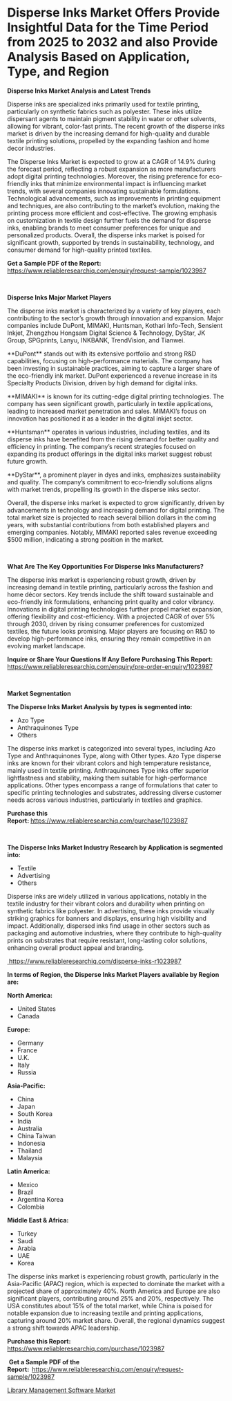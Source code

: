 <p><h1>Disperse Inks Market Offers Provide Insightful Data for the Time Period from 2025 to 2032 and also Provide Analysis Based on Application, Type, and Region</h1></p><p><strong>Disperse Inks Market Analysis and Latest Trends</strong></p>
<p><p>Disperse inks are specialized inks primarily used for textile printing, particularly on synthetic fabrics such as polyester. These inks utilize dispersant agents to maintain pigment stability in water or other solvents, allowing for vibrant, color-fast prints. The recent growth of the disperse inks market is driven by the increasing demand for high-quality and durable textile printing solutions, propelled by the expanding fashion and home decor industries. </p><p>The Disperse Inks Market is expected to grow at a CAGR of 14.9% during the forecast period, reflecting a robust expansion as more manufacturers adopt digital printing technologies. Moreover, the rising preference for eco-friendly inks that minimize environmental impact is influencing market trends, with several companies innovating sustainable formulations. Technological advancements, such as improvements in printing equipment and techniques, are also contributing to the market’s evolution, making the printing process more efficient and cost-effective. The growing emphasis on customization in textile design further fuels the demand for disperse inks, enabling brands to meet consumer preferences for unique and personalized products. Overall, the disperse inks market is poised for significant growth, supported by trends in sustainability, technology, and consumer demand for high-quality printed textiles.</p></p>
<p><strong>Get a Sample PDF of the Report:&nbsp;</strong> <a href="https://www.reliableresearchiq.com/enquiry/request-sample/1023987?utm_campaign=3048&utm_medium=2&utm_source=Github&utm_content=ia&utm_term=06032025&utm_id=disperse-inks">https://www.reliableresearchiq.com/enquiry/request-sample/1023987</a></p>
<p>&nbsp;</p>
<p><strong>Disperse Inks Major Market Players</strong></p>
<p><p>The disperse inks market is characterized by a variety of key players, each contributing to the sector’s growth through innovation and expansion. Major companies include DuPont, MIMAKI, Huntsman, Kothari Info-Tech, Sensient Inkjet, Zhengzhou Hongsam Digital Science & Technology, DyStar, JK Group, SPGprints, Lanyu, INKBANK, TrendVision, and Tianwei.</p><p>**DuPont** stands out with its extensive portfolio and strong R&D capabilities, focusing on high-performance materials. The company has been investing in sustainable practices, aiming to capture a larger share of the eco-friendly ink market. DuPont experienced a revenue increase in its Specialty Products Division, driven by high demand for digital inks.</p><p>**MIMAKI** is known for its cutting-edge digital printing technologies. The company has seen significant growth, particularly in textile applications, leading to increased market penetration and sales. MIMAKI’s focus on innovation has positioned it as a leader in the digital inkjet sector.</p><p>**Huntsman** operates in various industries, including textiles, and its disperse inks have benefited from the rising demand for better quality and efficiency in printing. The company’s recent strategies focused on expanding its product offerings in the digital inks market suggest robust future growth.</p><p>**DyStar**, a prominent player in dyes and inks, emphasizes sustainability and quality. The company’s commitment to eco-friendly solutions aligns with market trends, propelling its growth in the disperse inks sector.</p><p>Overall, the disperse inks market is expected to grow significantly, driven by advancements in technology and increasing demand for digital printing. The total market size is projected to reach several billion dollars in the coming years, with substantial contributions from both established players and emerging companies. Notably, MIMAKI reported sales revenue exceeding $500 million, indicating a strong position in the market.</p></p>
<p>&nbsp;</p>
<p><strong>What Are The Key Opportunities For Disperse Inks Manufacturers?</strong></p>
<p><p>The disperse inks market is experiencing robust growth, driven by increasing demand in textile printing, particularly across the fashion and home décor sectors. Key trends include the shift toward sustainable and eco-friendly ink formulations, enhancing print quality and color vibrancy. Innovations in digital printing technologies further propel market expansion, offering flexibility and cost-efficiency. With a projected CAGR of over 5% through 2030, driven by rising consumer preferences for customized textiles, the future looks promising. Major players are focusing on R&D to develop high-performance inks, ensuring they remain competitive in an evolving market landscape.</p></p>
<p><strong>Inquire or Share Your Questions If Any Before Purchasing This Report:</strong> <a href="https://www.reliableresearchiq.com/enquiry/pre-order-enquiry/1023987?utm_campaign=3048&utm_medium=2&utm_source=Github&utm_content=ia&utm_term=06032025&utm_id=disperse-inks">https://www.reliableresearchiq.com/enquiry/pre-order-enquiry/1023987</a></p>
<p>&nbsp;</p>
<p><strong>Market Segmentation</strong></p>
<p><strong>The Disperse Inks Market Analysis by types is segmented into:</strong></p>
<p><ul><li>Azo Type</li><li>Anthraquinones Type</li><li>Others</li></ul></p>
<p><p>The disperse inks market is categorized into several types, including Azo Type and Anthraquinones Type, along with Other types. Azo Type disperse inks are known for their vibrant colors and high temperature resistance, mainly used in textile printing. Anthraquinones Type inks offer superior lightfastness and stability, making them suitable for high-performance applications. Other types encompass a range of formulations that cater to specific printing technologies and substrates, addressing diverse customer needs across various industries, particularly in textiles and graphics.</p></p>
<p><strong>Purchase this Report:&nbsp;</strong><a href="https://www.reliableresearchiq.com/purchase/1023987?utm_campaign=3048&utm_medium=2&utm_source=Github&utm_content=ia&utm_term=06032025&utm_id=disperse-inks">https://www.reliableresearchiq.com/purchase/1023987</a></p>
<p>&nbsp;</p>
<p><strong>The Disperse Inks Market Industry Research by Application is segmented into:</strong></p>
<p><ul><li>Textile</li><li>Advertising</li><li>Others</li></ul></p>
<p><p>Disperse inks are widely utilized in various applications, notably in the textile industry for their vibrant colors and durability when printing on synthetic fabrics like polyester. In advertising, these inks provide visually striking graphics for banners and displays, ensuring high visibility and impact. Additionally, dispersed inks find usage in other sectors such as packaging and automotive industries, where they contribute to high-quality prints on substrates that require resistant, long-lasting color solutions, enhancing overall product appeal and branding.</p></p>
<p><a href="https://www.reliableresearchiq.com/disperse-inks-r1023987?utm_campaign=3048&utm_medium=2&utm_source=Github&utm_content=ia&utm_term=06032025&utm_id=disperse-inks">&nbsp;https://www.reliableresearchiq.com/disperse-inks-r1023987</a></p>
<p><strong>In terms of Region, the Disperse Inks Market Players available by Region are:</strong></p>
<p>
    <p> <strong> North America: </strong>
        <ul>
            <li>United States</li>
            <li>Canada</li>
        </ul>
        </p> 
    <p> <strong> Europe: </strong>
        <ul>
            <li>Germany</li>
            <li>France</li>
            <li>U.K.</li>
            <li>Italy</li>
            <li>Russia</li>
        </ul>
        </p> 
    <p> <strong> Asia-Pacific: </strong>
        <ul>
            <li>China</li>
            <li>Japan</li>
            <li>South Korea</li>
            <li>India</li>
            <li>Australia</li>
            <li>China Taiwan</li>
            <li>Indonesia</li>
            <li>Thailand</li>
            <li>Malaysia</li>
        </ul>
        </p> 
    <p> <strong> Latin America: </strong>
        <ul>
            <li>Mexico</li>
            <li>Brazil</li>
            <li>Argentina Korea</li>
            <li>Colombia</li>
        </ul>
        </p> 
    <p> <strong> Middle East & Africa: </strong>
        <ul>
            <li>Turkey</li>
            <li>Saudi</li>
            <li>Arabia</li>
            <li>UAE</li>
            <li>Korea</li>
        </ul>
    </p>
    </p>
<p><p>The disperse inks market is experiencing robust growth, particularly in the Asia-Pacific (APAC) region, which is expected to dominate the market with a projected share of approximately 40%. North America and Europe are also significant players, contributing around 25% and 20%, respectively. The USA constitutes about 15% of the total market, while China is poised for notable expansion due to increasing textile and printing applications, capturing around 20% market share. Overall, the regional dynamics suggest a strong shift towards APAC leadership.</p></p>
<p><strong>Purchase this Report: </strong><a href="https://www.reliableresearchiq.com/purchase/1023987?utm_campaign=3048&utm_medium=2&utm_source=Github&utm_content=ia&utm_term=06032025&utm_id=disperse-inks">https://www.reliableresearchiq.com/purchase/1023987</a></p>
<p>&nbsp;<strong>Get a Sample PDF of the Report:&nbsp;&nbsp;</strong><a href="https://www.reliableresearchiq.com/enquiry/request-sample/1023987?utm_campaign=3048&utm_medium=2&utm_source=Github&utm_content=ia&utm_term=06032025&utm_id=disperse-inks">https://www.reliableresearchiq.com/enquiry/request-sample/1023987</a></p>
<p><strong></strong></p>
<p><p><a href="https://github.com/leyesamilej/Market-Research-Report-List-1/blob/main/library-management-software-market.md?utm_campaign=3048&utm_medium=2&utm_source=Github&utm_content=ia&utm_term=06032025&utm_id=disperse-inks">Library Management Software Market</a></p></p>